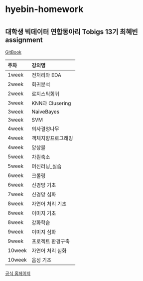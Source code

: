 # hyebin-homework
# 

## 대학생 빅데이터 연합동아리 **Tobigs** 13기 최혜빈 assignment


[GitBook](https://tobigs.gitbook.io/tobigs/)

| 주차 | 강의명 |
| :--- | :--- |
| 1week | 전처리와 EDA |
| 2week | 회귀분석 |
| 2week | 로지스틱회귀 |
| 3week | KNN과 Clusering |
| 3week | NaiveBayes |
| 3week | SVM |
| 4week | 의사결정나무 |
| 4week | 객체지향프로그래밍 |
| 4week | 앙상블 |
| 5week | 차원축소 |
| 5week | 머신러닝_실습 |
| 6week | 크롤링 |
| 6week | 신경망 기초 |
| 7week | 신경망 심화 |
| 8week | 자연어 처리 기초 |
| 8week | 이미지 기초 |
| 8week | 강화학습 |
| 9week | 이미지 심화 |
| 9week | 프로젝트 환경구축 |
| 10week | 자연어 처리 심화 |
| 10week | 음성 기초 |

[공식 홈페이지](http://www.datamarket.kr/xe/page_QEhq64)
